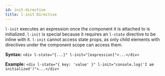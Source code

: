 ```yaml
---
id: init-directive
title: l-init Directive
---
```


`l-init` executes an expression once the component it is attached to is initialized. `l-init` is special because it requires an `l-state` directive to be inline with it. `l-init` cannot access state props, as only child elements with directives under the component scope can access them.

**Syntax:** `<div l-state="{...}" l-init="[expression]">...</div>`

**Example:** `<div l-state="{ key: 'value' }" l-init="console.log('I am initialized')">...</div>`

